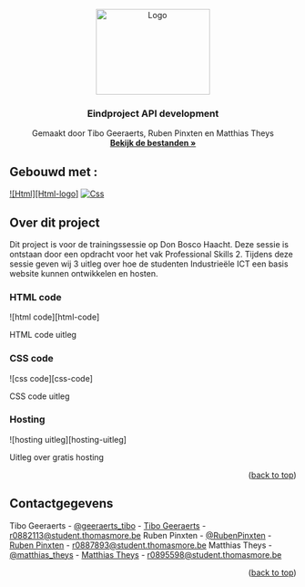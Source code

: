 <!-- PROJECT LOGO -->
<br />
<div align="center" id="readme-top">
  <a href="https://github.com/tibogeeraerts/training-dbh">
    <img src="images/logo.png" alt="Logo" width="200" height="150">
  </a>

  <h3 align="center">Eindproject API development</h3>

  <p align="center">
    Gemaakt door Tibo Geeraerts, Ruben Pinxten en Matthias Theys
    <br />
    <a href="https://github.com/tibogeeraerts/training-dbh"><strong>Bekijk de bestanden »</strong></a>
  </p>
</div>

## Gebouwd met :

[![Html][Html-logo]][Html-url]
[![Css][css-logo]][css-url]

<!-- Over dit project -->
## Over dit project

Dit project is voor de trainingssessie op Don Bosco Haacht. Deze sessie is ontstaan door een opdracht voor het vak Professional Skills 2.
Tijdens deze sessie geven wij 3 uitleg over hoe de studenten Industrieële ICT een basis website kunnen ontwikkelen en hosten.

### HTML code
![html code][html-code]

HTML code uitleg

### CSS code
![css code][css-code]

CSS code uitleg 

### Hosting

![hosting uitleg][hosting-uitleg]

Uitleg over gratis hosting

<p align="right">(<a href="#readme-top">back to top</a>)</p>

<!-- CONTACT -->
## Contactgegevens

Tibo Geeraerts - [@geeraerts_tibo](https://twitter.com/geeraerts_tibo) - [Tibo Geeraerts](https://www.linkedin.com/in/tibo-geeraerts/) - r0882113@student.thomasmore.be
Ruben Pinxten - [@RubenPinxten](https://twitter.com/RubenPinxten) - [Ruben Pinxten](https://www.linkedin.com/in/ruben-pinxten/) - r0887893@student.thomasmore.be
Matthias Theys - [@matthias_theys](https://twitter.com/matthias_theys) - [Matthias Theys](https://www.linkedin.com/in/matthias-theys-454458200/) - r0895598@student.thomasmore.be

<p align="right">(<a href="#readme-top">back to top</a>)</p>


<!-- MARKDOWN LINKS & IMAGES -->
[Html.logo]: https://img.shields.io/badge/HTML-E54C21?style=for-the-badge&logo=html5&logoColor=white
[Html-url]: https://www.w3schools.com/html/
[css-logo]: https://img.shields.io/static/v1?style=for-the-badge&message=CSS3&color=1572B6&logo=CSS3&logoColor=FFFFFF&label=
[css-url]: https://www.w3schools.com/css/

[frontend-screenshot]: images/front-end-screenshot.png